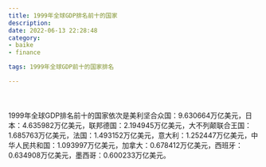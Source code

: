 ```yaml
---
title: 1999年全球GDP排名前十的国家
description:
date: 2022-06-13 22:28:48
category:
- baike
- finance

tags: 1999年全球GDP前十的国家排名

---
```


<script src="/assets/js/charts/chart.js"></script>

<div style="width: 100%; margin: 10% auto; ">
    <canvas id="myChart"></canvas>
</div>

<div>
<p class="paragraph">1999年全球GDP排名前十的国家依次是美利坚合众国：9.630664万亿美元，日本：4.635982万亿美元，联邦德国：2.194945万亿美元，大不列颠联合王国：1.685763万亿美元，法国：1.493152万亿美元，意大利：1.252447万亿美元，中华人民共和国：1.093997万亿美元，加拿大：0.678412万亿美元，西班牙：0.634908万亿美元，墨西哥：0.600233万亿美元。</p>
</div>

<script>
    const labels = ["美利坚合众国", "日本", "联邦德国", "大不列颠联合王国", "法国", "意大利", "中华人民共和国", "加拿大", "西班牙", "墨西哥"];

    const dataGdp = {
        labels: labels,
        datasets: [{
            label: '$（万亿美元）  •  即刻编程  •  cn.hongkezhang.com',
            backgroundColor: 'rgb(205 96 144)',
            borderColor: 'rgb(0 0 128)',
            data: [9.630664, 4.635982, 2.194945, 1.685763, 1.493152, 1.252447, 1.093997, 0.678412, 0.634908, 0.600233],
            barPercentage: 0.3
        }]
    };

    const config = {
        type: 'bar',
        data: dataGdp,
        options: {
            series: [
                {
                    barWidth: '20%'
                }
            ],
            graphic: [{
                type: 'group',
                bounding: 'raw',
                rotation: Math.PI / 4,//正方形旋转的角度
                right: 70,
                bottom: 15,
                z: 100,
                children: [
                    {
                        type: 'rect',
                        left: 'center',//描述怎么根据父元素进行定位
                        top: 'center',//描述怎么根据父元素进行定位
                        z: 100,
                        shape: {
                            width: 140,
                            height: 30
                        },
                        style: {
                            // fill: 'rgba(0,0,0,0.3)'
                        }
                    },
                    {
                        type: 'text',
                        left: 'center',
                        top: 'center',
                        z: 100,
                        style: {
                            fill: '#000000',
                            text: 'domain.com',
                            font: 'bolder 14px Microsoft YaHei'
                        }
                    }
                ]
            }]
        }
    };

    const myChart = new Chart(
        document.getElementById('myChart'),
        config
    );
</script>
